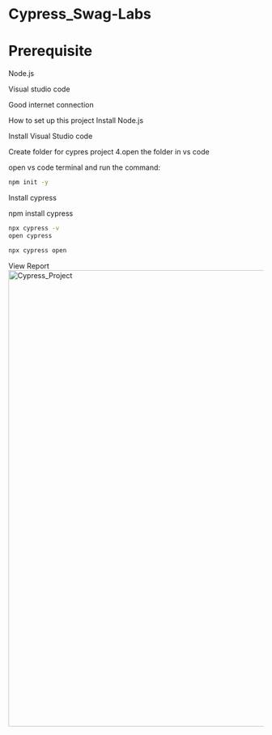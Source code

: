 # Cypress_Swag-Labs
# Prerequisite
Node.js

Visual studio code

Good internet connection

How to set up this project
Install Node.js

Install Visual Studio code

Create folder for cypres project 4.open the folder in vs code

open vs code terminal and run the command:

```bash
npm init -y
```

Install cypress

npm install cypress

```bash
npx cypress -v
open cypress
```
```bash
npx cypress open
```

View Report
<img width="903" alt="Cypress_Project" src="https://github.com/user-attachments/assets/ee40bcc2-483f-4c65-a878-2da672cf63e3">
